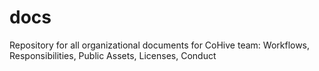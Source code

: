 # docs
Repository for all organizational documents for CoHive team: Workflows, Responsibilities, Public Assets, Licenses, Conduct
